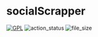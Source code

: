# socialScrapper
[![GPL](https://img.shields.io/github/license/slowy07/socialScrapper?style=for-the-badge)](LICENSE)
![action_status](https://img.shields.io/github/workflow/status/slowy07/socialScrapper/Python%20application?logo=github&style=for-the-badge)
![file_size](https://img.shields.io/github/languages/code-size/slowy07/socialScrapper?color=green&style=for-the-badge)
